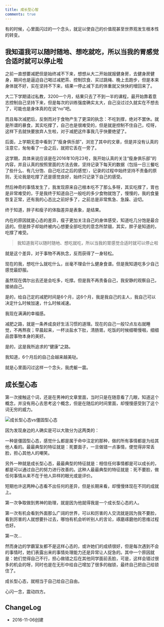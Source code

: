 ```yaml
---
title: 成长型心智
comments: true
---
```


有的时候，心里面闪过的一个念头，就足以使自己的价值观甚至世界观发生根本性的转变。

## 我知道我可以随时随地、想吃就吃，所以当我的胃感觉合适时就可以停止啦 

之前一直想要减肥但是始终减不下来，想想从大二开始就报健身房，去健身房健身，期间也是逼迫自己喝过减肥茶、控制饮食、买过跳绳、晚上去跑步，但是本来身体就不好，实在坚持不下来，结果一停止减下去的体重就又快快的增回来了。

大二下学期请过私教，3200一个月，结果只去了不到一半的课程，最开始靠着意志控制自己坚持下来，但是每次的训练强度确实太大，自己没过过久就实在不想去了，可能也是身体真的在说“no”吧。

而且每次减肥后，反倒而对于食物产生了更深的执念：不吃到撑，绝对不罢休。就是所谓的暴食，其实吃撑了，自己也是很难受的，但是就是控制不住自己，哎呀，这样下去就快要放弃人生啦，对于减肥这件事我几乎快要绝望了。

后面，上学期无意中看到了“瘦身俱乐部”，浏览了其中的文章，但是并没有认真的注意它，匆匆看了一会之后，就把它丢在一旁了。

这学期，具体来说应该是在2016年10月23号，我开始认真的关注“瘦身俱乐部”的内容，并且认真的按照里面的方法去做，坚持记录下每天的数据（包括一日三餐吃了些什么、有几分饱、自己吃过之后的感觉），记录的过程中始终坚持不责备的原则，无论我是吃撑了还是感觉良好，始终只记录下自己的感受。

然后神奇的事情发生了，我发现原来自己根本吃不了那么多呀，其实吃撑了，胃也是非常难受的，于是我终于知道自己一般吃的多少食物就饱了，慢慢的，我的食量恢复正常，还有我的心态比之前好多了，之前总是非常焦急、急躁、迫切。

终于知道，胖子和瘦子的体脂差异是表象，是结果。

内在的原因就是心态的差异，瘦子更加关注自己的身体感受，知道吃几分饱是最合适的。但是胖子却始终被内心想要全部吃完的意念所禁锢，其实，胖子是知道的，吃撑了难受。

> 我知道我可以随时随地、想吃就吃，所以当我的胃感觉合适时就可以停止啦

就是这个差异，对于事物不再执念，反而获得了一身轻松。

现在的我，想吃什么就吃什么，丝毫不理会什么健身食谱。但是我知道吃多少自己感觉最舒服。

虽然现在偶尔出去还是会吃多，吃撑。但是我不再责备自己，我安静的观察自己，接纳自己。

是的，给自己定的减肥时间是6个月，这6个月，我是我自己的主人，我自己可以决定什么时候加速，什么时候减速。

我现在满满的幸福感。

减肥之路，就是一条养成良好生活习惯的道理。现在的自己一般12点左右就睡觉，不再熬夜；早晨起来，一杯淡盐水下肚，清肠胃。吃饭的时候细嚼慢咽，细细品尝事物本身的美好。

是的，这是我所追求的“健康”之路。

我知道，6个月后的自己会越来越美哒。

就是心里面闪过这样一个念头，我虎躯一震。

## 成长型心态

第一次接触这个词，还是在男神的文章里面，当时只是在随意看了几眼，知道这个概念，并没有用心去思考这个概念，但是在随后的时间里面，却慢慢感受到了这个词无穷的威力。

![成长型心态vs僵固型心态](http://i.imgur.com/lCCsPdH.png)

因为发现身边的人确实是可以大致分为这两类的：

一种是僵固型心态，感觉什么都是属于命中注定的那种，做的所有事情都是为给其他人看的。最最典型的特征就是：死要面子，一旦做错一点事情，便觉得非常丢脸，担心其他人的嘲笑。

另外一种就是成长型心态，最最典型的特征就是：相信任何事情都是可以成长的，都是可以通过自己的努力进行改善的。这种人最最典型的特征就是：死不要脸，做任何事情从来不在于他人异样的眼光或是评价。

短期也许这两种心态看不出任何的差异，但是长期来看，却慢慢体现在不同的成就上。

第一次争取做到男神的助理，就是因为他就得我是一个成长型心态的人。

第一次有机会看到外面那么广阔的世界，可以和厉害的人交流就是因为我不要脸，看到厉害的人就想要扑过去，哪怕有机会听听别人的言论，琢磨琢磨他的思维过程也好。

第一次...

然而身边的学霸室友都不是这样心态的，或许她们的成绩很好，但是每次遇到不会的事情时，她们表露出来的事情处理能力还是异常让人捉急的。其中一个原因就是：她们觉得自己不行，担心做错之后在其他同学面前丢脸，可是，这样会错过很多的机会的呀，同时也是在无形中给自己增加了很多的枷锁，最终自己把自己给锁住了。

成长型心态，就相当于自己给自己自由。

心闪一念，震动四方。

## ChangeLog

- 2016-11-06创建
